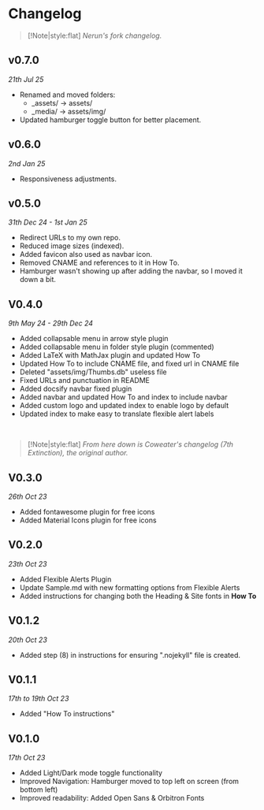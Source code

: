 # Changelog

> [!Note|style:flat]
> *Nerun's fork changelog.*

## v0.7.0
*21th Jul 25*
- Renamed and moved folders:
  - _assets/ &rarr; assets/
  - _media/ &rarr; assets/img/
- Updated hamburger toggle button for better placement.

## v0.6.0
*2nd Jan 25*
- Responsiveness adjustments.

## v0.5.0
*31th Dec 24 - 1st Jan 25*

- Redirect URLs to my own repo.
- Reduced image sizes (indexed).
- Added favicon also used as navbar icon.
- Removed CNAME and references to it in How To.
- Hamburger wasn't showing up after adding the navbar, so I moved it down a bit.

## V0.4.0
*9th May 24 - 29th Dec 24*

- Added collapsable menu in arrow style plugin
- Added collapsable menu in folder style plugin (commented)
- Added LaTeX with MathJax plugin and updated How To
- Updated How To to include CNAME file, and fixed url in CNAME file
- Deleted "assets/img/Thumbs.db" useless file
- Fixed URLs and punctuation in README
- Added docsify navbar fixed plugin
- Added navbar and updated How To and index to include navbar
- Added custom logo and updated index to enable logo by default
- Updated index to make easy to translate flexible alert labels

&nbsp;

> [!Note|style:flat]
> *From here down is Coweater's changelog (7th Extinction), the original author.*

## V0.3.0
*26th Oct 23*

- Added fontawesome plugin for free icons
- Added Material Icons plugin for free icons

## V0.2.0

*23th Oct 23*

- Added Flexible Alerts Plugin
- Update Sample.md with new formatting options from Flexible Alerts
- Added instructions for changing both the Heading & Site fonts in **How To**

## V0.1.2
*20th Oct 23*

- Added step (8) in instructions for ensuring ".nojekyll" file is created.

## V0.1.1
*17th to 19th Oct 23*

- Added "How To instructions"

## V0.1.0
*17th Oct 23*

- Added Light/Dark mode toggle functionality
- Improved Navigation: Hamburger moved to top left on screen (from bottom left)
- Improved readability: Added Open Sans & Orbitron Fonts

